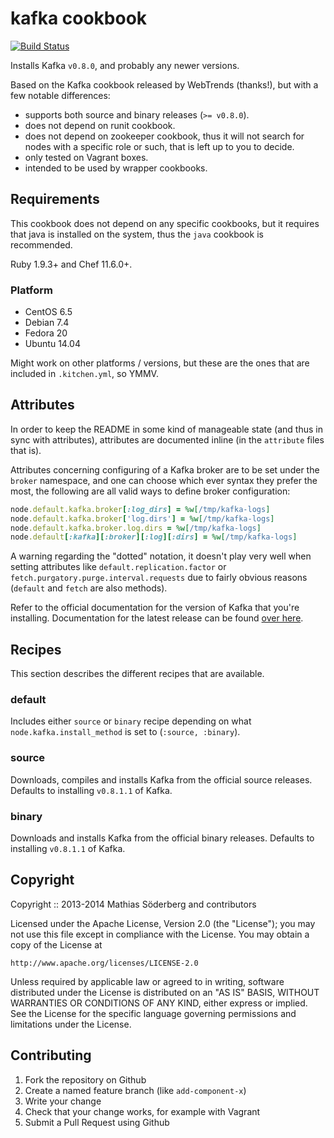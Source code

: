 # kafka cookbook

[![Build Status](https://travis-ci.org/mthssdrbrg/kafka-cookbook.svg?branch=master)](https://travis-ci.org/mthssdrbrg/kafka-cookbook)

Installs Kafka `v0.8.0`, and probably any newer versions.

Based on the Kafka cookbook released by WebTrends (thanks!), but with a few
notable differences:

* supports both source and binary releases (`>= v0.8.0`).
* does not depend on runit cookbook.
* does not depend on zookeeper cookbook, thus it will not search for nodes with
  a specific role or such, that is left up to you to decide.
* only tested on Vagrant boxes.
* intended to be used by wrapper cookbooks.

## Requirements

This cookbook does not depend on any specific cookbooks, but it requires that
java is installed on the system, thus the `java` cookbook is recommended.

Ruby 1.9.3+ and Chef 11.6.0+.

### Platform

* CentOS 6.5
* Debian 7.4
* Fedora 20
* Ubuntu 14.04

Might work on other platforms / versions, but these are the ones that are
included in `.kitchen.yml`, so YMMV.

## Attributes

In order to keep the README in some kind of manageable state (and thus in sync
with attributes), attributes are documented inline (in the `attribute` files
that is).

Attributes concerning configuring of a Kafka broker are to be set under the
`broker` namespace, and one can choose which ever syntax they prefer the most,
the following are all valid ways to define broker configuration:

```ruby
node.default.kafka.broker[:log_dirs] = %w[/tmp/kafka-logs]
node.default.kafka.broker['log.dirs'] = %w[/tmp/kafka-logs]
node.default.kafka.broker.log.dirs = %w[/tmp/kafka-logs]
node.default[:kafka][:broker][:log][:dirs] = %w[/tmp/kafka-logs]
```

A warning regarding the "dotted" notation, it doesn't play very well when
setting attributes like `default.replication.factor` or
`fetch.purgatory.purge.interval.requests` due to fairly obvious reasons
(`default` and `fetch` are also methods).

Refer to the official documentation for the version of Kafka that you're
installing.
Documentation for the latest release can be found [over here](https://kafka.apache.org/documentation.html#brokerconfigs).

## Recipes

This section describes the different recipes that are available.

### default

Includes either `source` or `binary` recipe depending on what
`node.kafka.install_method` is set to (`:source, :binary`).

### source

Downloads, compiles and installs Kafka from the official source releases.
Defaults to installing `v0.8.1.1` of Kafka.

### binary

Downloads and installs Kafka from the official binary releases.
Defaults to installing `v0.8.1.1` of Kafka.

## Copyright

Copyright :: 2013-2014 Mathias Söderberg and contributors

Licensed under the Apache License, Version 2.0 (the "License");
you may not use this file except in compliance with the License.
You may obtain a copy of the License at

    http://www.apache.org/licenses/LICENSE-2.0

Unless required by applicable law or agreed to in writing, software
distributed under the License is distributed on an "AS IS" BASIS,
WITHOUT WARRANTIES OR CONDITIONS OF ANY KIND, either express or implied.
See the License for the specific language governing permissions and
limitations under the License.

## Contributing

1. Fork the repository on Github
2. Create a named feature branch (like `add-component-x`)
3. Write your change
4. Check that your change works, for example with Vagrant
5. Submit a Pull Request using Github
